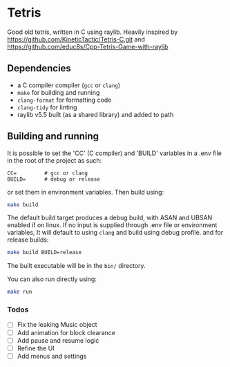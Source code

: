 # Tetris

Good old tetris, written in C using raylib.
Heavily inspired by <https://github.com/KineticTactic/Tetris-C.git> and <https://github.com/educ8s/Cpp-Tetris-Game-with-raylib>

## Dependencies

- a C compiler compiler (`gcc` or `clang`)
- `make` for building and running
- `clang-format` for formatting code
- `clang-tidy` for linting
- raylib v5.5 built (as a shared library) and added to path

## Building and running

It is possible to set the 'CC' (C compiler) and 'BUILD' variables in a .env file in the root of the project as such:

```env
CC=         # gcc or clang
BUILD=      # debug or release
```

or set them in environment variables. Then build using:

```sh
make build
```

The default build target produces a debug build, with ASAN and UBSAN enabled if on linux. If no input is supplied through .env file or environment variables, It will default to using `clang` and build using debug profile. and for release builds:

```sh
make build BUILD=release
```

The built executable will be in the `bin/` directory.

You can also run directly using:

```sh
make run
```

### Todos

- [ ] Fix the leaking Music object
- [ ] Add animation for block clearance
- [ ] Add pause and resume logic
- [ ] Refine the UI
- [ ] Add menus and settings

